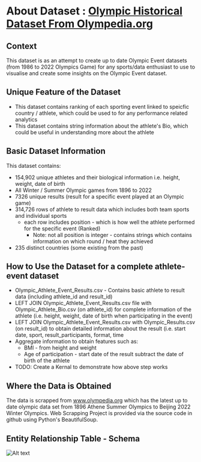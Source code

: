 # About Dataset : [Olympic Historical Dataset From Olympedia.org](https://www.kaggle.com/datasets/josephcheng123456/olympic-historical-dataset-from-olympediaorg)

## Context

This dataset is as an attempt to create up to date Olympic Event datasets (from 1986 to 2022 Olympics Game) for any sports/data enthusiast to use to visualise and create some insights on the Olympic Event dataset.

## Unique Feature of the Dataset

- This dataset contains ranking of each sporting event linked to speicfic country / athlete, which could be used to for any performance related analytics
- This dataset contains string information about the athlete's Bio, which could be useful in understanding more about the athlete

## Basic Dataset Information
This dataset contains:

- 154,902 unique athletes and their biological information i.e. height, weight, date of birth
- All Winter / Summer Olympic games from 1896 to 2022
- 7326 unique results (result for a specific event played at an Olympic game)
- 314,726 rows of athlete to result data which includes both team sports and individual sports
    - each row includes position - which is how well the athlete performed for the specific event (Ranked)
        - Note: not all position is integer - contains strings which contains information on which round / heat they achieved
- 235 distinct countries (some existing from the past)

## How to Use the Dataset for a complete athlete-event dataset
- Olympic_Athlete_Event_Results.csv - Contains basic athlete to result data (including athlete_id and result_id)
- LEFT JOIN Olympic_Athlete_Event_Results.csv file with Olympic_Athlete_Bio.csv (on athlete_id) for complete information of the athlete (i.e. height, weight, date of birth when participating in the event)
- LEFT JOIN Olympic_Athlete_Event_Results.csv with Olympic_Results.csv (on result_id) to obtain detailed information about the result (i.e. start date, sport, result_participants, format, time
- Aggregate information to obtain features such as:
  - BMI - from height and weight
  - Age of participation - start date of the result subtract the date of birth of the athlete
- TODO: Create a Kernal to demonstrate how above step works

## Where the Data is Obtained
The data is scrapped from www.olympedia.org which has the latest up to date olympic data set from 1896 Athene Summer Olympics to Beijing 2022 Winter Olympics. Web Scrapping Project is provided via the source code in github using Python's BeautifulSoup.

## Entity Relationship Table - Schema
![Alt text](image.png)